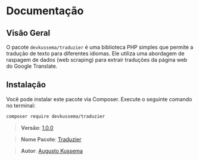 # Documentação

## Visão Geral

O pacote `devkussema/traduzier` é uma biblioteca PHP simples que permite a tradução de texto para diferentes idiomas. Ele utiliza uma abordagem de raspagem de dados (web scraping) para extrair traduções da página web do Google Translate.

## Instalação

Você pode instalar este pacote via Composer. Execute o seguinte comando no terminal:

```bash
composer require devkussema/traduzier
```

> **Versão**: [1.0.0](https://github.com/devkussema/traduzier/releases/tag/1.0.0)

> **Nome Pacote**: [Traduzier](https://github.com/devkussema/traduzier)

> **Autor**: [Augusto Kussema](https://github.com/devkussema)
